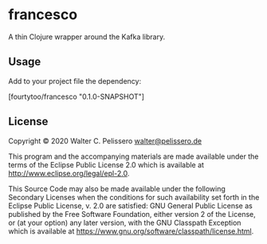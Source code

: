 # francesco

A thin Clojure wrapper around the Kafka library.

## Usage

Add to your project file the dependency:

   [fourtytoo/francesco "0.1.0-SNAPSHOT"]

## License

Copyright © 2020 Walter C. Pelissero <walter@pelissero.de>

This program and the accompanying materials are made available under the
terms of the Eclipse Public License 2.0 which is available at
http://www.eclipse.org/legal/epl-2.0.

This Source Code may also be made available under the following Secondary
Licenses when the conditions for such availability set forth in the Eclipse
Public License, v. 2.0 are satisfied: GNU General Public License as published by
the Free Software Foundation, either version 2 of the License, or (at your
option) any later version, with the GNU Classpath Exception which is available
at https://www.gnu.org/software/classpath/license.html.
